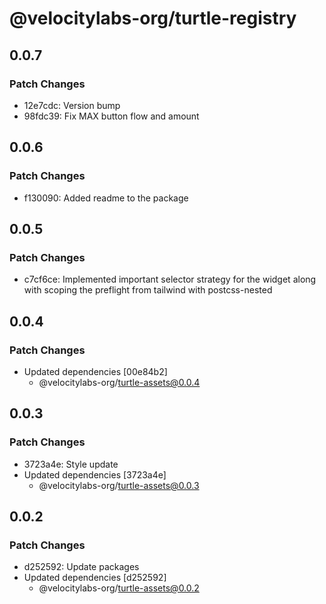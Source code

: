 # @velocitylabs-org/turtle-registry

## 0.0.7

### Patch Changes

- 12e7cdc: Version bump
- 98fdc39: Fix MAX button flow and amount

## 0.0.6

### Patch Changes

- f130090: Added readme to the package

## 0.0.5

### Patch Changes

- c7cf6ce: Implemented important selector strategy for the widget along with scoping the preflight from tailwind with postcss-nested

## 0.0.4

### Patch Changes

- Updated dependencies [00e84b2]
  - @velocitylabs-org/turtle-assets@0.0.4

## 0.0.3

### Patch Changes

- 3723a4e: Style update
- Updated dependencies [3723a4e]
  - @velocitylabs-org/turtle-assets@0.0.3

## 0.0.2

### Patch Changes

- d252592: Update packages
- Updated dependencies [d252592]
  - @velocitylabs-org/turtle-assets@0.0.2
